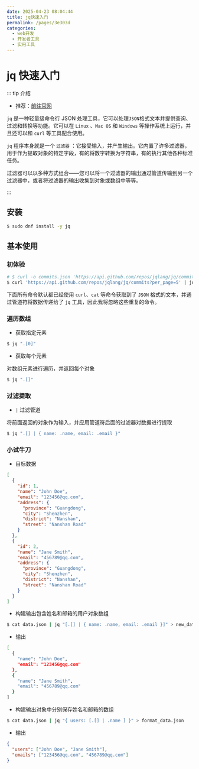 ```yaml
---
date: 2025-04-23 08:04:44
title: jq快速入门
permalink: /pages/3e303d
categories:
  - web开发
  - 开发者工具
  - 实用工具
---
```


# jq 快速入门

::: tip 介绍

- 推荐：[前往官网](https://jqlang.org/)

`jq` 是一种轻量级命令行 JSON 处理工具，它可以处理`JSON`格式文本并提供查询、过滤和转换等功能。它可以在 `Linux` 、`Mac OS` 和 `Windows` 等操作系统上运行，并且还可以和 `curl` 等工具配合使用。

`jq` 程序本身就是一个 `过滤器` ：它接受输入，并产生输出。它内置了许多过滤器，用于作为提取对象的特定字段，有的将数字转换为字符串，有的执行其他各种标准任务。

过滤器可以以多种方式组合——您可以将一个过滤器的输出通过管道传输到另一个过滤器中，或者将过滤器的输出收集到对象或数组中等等。

:::

## 安装

```bash
$ sudo dnf install -y jq
```

## 基本使用

### 初体验

```bash
# $ curl -o commits.json 'https://api.github.com/repos/jqlang/jq/commits?per_page=5'    # 可以将官方示例数据下载到本地
$ curl 'https://api.github.com/repos/jqlang/jq/commits?per_page=5' | jq '.'
```

下面所有命令默认都已经使用 `curl`、`cat` 等命令获取到了 `JSON` 格式的文本，并通过管道符将数据传递给了 `jq` 工具，因此我将忽略这些重复的命令。

### 遍历数组

- 获取指定元素

```bash
$ jq ".[0]"
```

- 获取每个元素

对数组元素进行遍历，并返回每个对象

```bash
$ jq ".[]"
```

### 过滤提取

- `|` 过滤管道

将前面返回的对象作为输入，并应用管道符后面的过滤器对数据进行提取

```bash
$ jq ".[] | { name: .name, email: .email }"
```

### 小试牛刀

- 目标数据

```json
[
  {
    "id": 1,
    "name": "John Doe",
    "email": "123456@qq.com",
    "address": {
      "province": "Guangdong",
      "city": "Shenzhen",
      "district": "Nanshan",
      "street": "Nanshan Road"
    }
  },
  {
    "id": 2,
    "name": "Jane Smith",
    "email": "456789@qq.com",
    "address": {
      "province": "Guangdong",
      "city": "Shenzhen",
      "district": "Nanshan",
      "street": "Nanshan Road"
    }
  }
]
```

- 构建输出包含姓名和邮箱的用户对象数组

```bash
$ cat data.json | jq "[.[] | { name: .name, email: .email }]" > new_data.json
```

- 输出

```bash
[
  {
    "name": "John Doe",
    "email": "123456@qq.com"
  },
  {
    "name": "Jane Smith",
    "email": "456789@qq.com"
  }
]
```

- 构建输出对象中分别保存姓名和邮箱的数组

```bash
$ cat data.json | jq "{ users: [.[] | .name ] }" > format_data.json
```

- 输出

```json
{
  "users": ["John Doe", "Jane Smith"],
  "emails": ["123456@qq.com", "456789@qq.com"]
}
```
